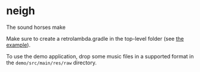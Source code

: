 neigh
=====

The sound horses make

Make sure to create a retrolambda.gradle in the top-level folder (see [the example](retrolambda.gradle.example)).

To use the demo application, drop some music files in a supported format in the ```demo/src/main/res/raw``` directory.
